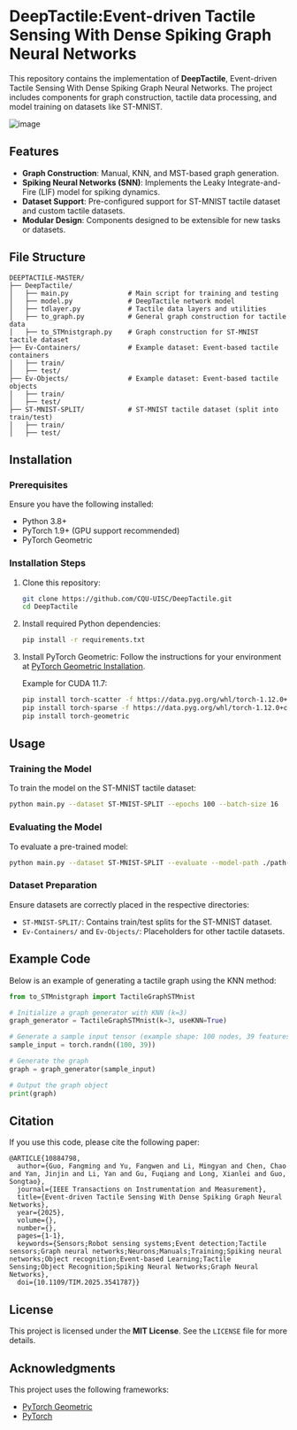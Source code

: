 
# DeepTactile:Event-driven Tactile Sensing With Dense Spiking Graph Neural Networks

This repository contains the implementation of **DeepTactile**, Event-driven Tactile Sensing With Dense Spiking Graph Neural Networks. The project includes components for graph construction, tactile data processing, and model training on datasets like ST-MNIST.

![image](https://github.com/user-attachments/assets/7ea28064-6f07-450b-88c9-89439a019716)

## Features

- **Graph Construction**: Manual, KNN, and MST-based graph generation.
- **Spiking Neural Networks (SNN)**: Implements the Leaky Integrate-and-Fire (LIF) model for spiking dynamics.
- **Dataset Support**: Pre-configured support for ST-MNIST tactile dataset and custom tactile datasets.
- **Modular Design**: Components designed to be extensible for new tasks or datasets.


## File Structure

```plaintext
DEEPTACTILE-MASTER/
├── DeepTactile/
│   ├── main.py               # Main script for training and testing
│   ├── model.py              # DeepTactile network model
│   ├── tdlayer.py            # Tactile data layers and utilities
│   ├── to_graph.py           # General graph construction for tactile data
│   ├── to_STMnistgraph.py    # Graph construction for ST-MNIST tactile dataset
├── Ev-Containers/            # Example dataset: Event-based tactile containers
│   ├── train/
│   ├── test/
├── Ev-Objects/               # Example dataset: Event-based tactile objects
│   ├── train/
│   ├── test/
├── ST-MNIST-SPLIT/           # ST-MNIST tactile dataset (split into train/test)
│   ├── train/
│   ├── test/
```


## Installation

### Prerequisites

Ensure you have the following installed:

- Python 3.8+
- PyTorch 1.9+ (GPU support recommended)
- PyTorch Geometric

### Installation Steps

1. Clone this repository:
    ```bash
    git clone https://github.com/CQU-UISC/DeepTactile.git
    cd DeepTactile
    ```

2. Install required Python dependencies:
    ```bash
    pip install -r requirements.txt
    ```

3. Install PyTorch Geometric:
    Follow the instructions for your environment at [PyTorch Geometric Installation](https://pytorch-geometric.readthedocs.io/en/latest/).

    Example for CUDA 11.7:
    ```bash
    pip install torch-scatter -f https://data.pyg.org/whl/torch-1.12.0+cu117.html
    pip install torch-sparse -f https://data.pyg.org/whl/torch-1.12.0+cu117.html
    pip install torch-geometric
    ```


## Usage

### Training the Model

To train the model on the ST-MNIST tactile dataset:

```bash
python main.py --dataset ST-MNIST-SPLIT --epochs 100 --batch-size 16
```

### Evaluating the Model

To evaluate a pre-trained model:

```bash
python main.py --dataset ST-MNIST-SPLIT --evaluate --model-path ./path-to-model.pth
```

### Dataset Preparation

Ensure datasets are correctly placed in the respective directories:

- `ST-MNIST-SPLIT/`: Contains train/test splits for the ST-MNIST dataset.
- `Ev-Containers/` and `Ev-Objects/`: Placeholders for other tactile datasets.


## Example Code

Below is an example of generating a tactile graph using the KNN method:

```python
from to_STMnistgraph import TactileGraphSTMnist

# Initialize a graph generator with KNN (k=3)
graph_generator = TactileGraphSTMnist(k=3, useKNN=True)

# Generate a sample input tensor (example shape: 100 nodes, 39 features)
sample_input = torch.randn((100, 39))

# Generate the graph
graph = graph_generator(sample_input)

# Output the graph object
print(graph)
```


## Citation

If you use this code, please cite the following paper:

```
@ARTICLE{10884798,
  author={Guo, Fangming and Yu, Fangwen and Li, Mingyan and Chen, Chao and Yan, Jinjin and Li, Yan and Gu, Fuqiang and Long, Xianlei and Guo, Songtao},
  journal={IEEE Transactions on Instrumentation and Measurement}, 
  title={Event-driven Tactile Sensing With Dense Spiking Graph Neural Networks}, 
  year={2025},
  volume={},
  number={},
  pages={1-1},
  keywords={Sensors;Robot sensing systems;Event detection;Tactile sensors;Graph neural networks;Neurons;Manuals;Training;Spiking neural networks;Object recognition;Event-based Learning;Tactile Sensing;Object Recognition;Spiking Neural Networks;Graph Neural Networks},
  doi={10.1109/TIM.2025.3541787}}
```



## License

This project is licensed under the **MIT License**. See the `LICENSE` file for more details.


## Acknowledgments

This project uses the following frameworks:

- [PyTorch Geometric](https://pytorch-geometric.readthedocs.io/)
- [PyTorch](https://pytorch.org/)
